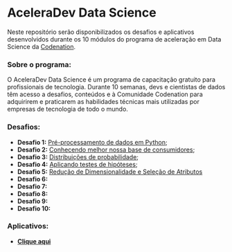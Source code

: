 # AceleraDev Data Science

Neste repositório serão disponibilizados os desafios e aplicativos desenvolvidos durante os 10 módulos do programa de aceleração em Data Science da [Codenation](https://www.codenation.dev/).

### Sobre o programa:

O AceleraDev Data Science é um programa de capacitação gratuito para profissionais de tecnologia. Durante 10 semanas, devs e cientistas de dados têm acesso a desafios, conteúdos e à Comunidade Codenation para adquirirem e praticarem as habilidades técnicas mais utilizadas por empresas de tecnologia de todo o mundo.

### Desafios:

- **Desafio 1:** [Pré-processamento de dados em Python](https://github.com/monteiro-fernando/AceleraDev_DataScience/tree/master/data-science-0);
- **Desafio 2:** [Conhecendo melhor nossa base de consumidores](https://github.com/monteiro-fernando/AceleraDev_DataScience/tree/master/coestatistica-1);
- **Desafio 3:** [Distribuições de probabilidade](https://github.com/monteiro-fernando/AceleraDev_DataScience/tree/master/data-science-1);
- **Desafio 4:** [Aplicando testes de hipóteses](https://github.com/monteiro-fernando/AceleraDev_DataScience/tree/master/data-science-2);
- **Desafio 5:** [Redução de Dimensionalidade e Seleção de Atributos](https://github.com/monteiro-fernando/AceleraDev_DataScience/tree/master/data-science-3)
- **Desafio 6:**
- **Desafio 7:**
- **Desafio 8:**
- **Desafio 9:**
- **Desafio 10:**

### Aplicativos:
- **[Clique aqui](https://github.com/monteiro-fernando/AceleraDev_DataScience/tree/master/Streamlit%20Apps)**

